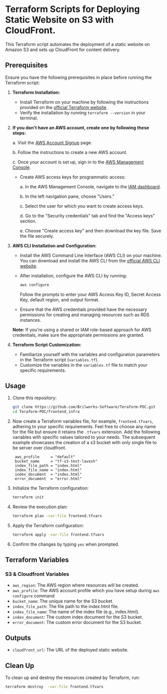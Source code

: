 # Terraform Scripts for Deploying Static Website on S3 with CloudFront.

This Terraform script automates the deployment of a static website on Amazon S3 and sets up CloudFront for content delivery.

## Prerequisites

Ensure you have the following prerequisites in place before running the Terraform script:

1. **Terraform Installation:**
   - Install Terraform on your machine by following the instructions provided on the [official Terraform website](https://www.terraform.io/downloads.html).
   - Verify the installation by running `terraform --version` in your terminal.


2. **If you don't have an AWS account, create one by following these steps:**

      a. Visit the [AWS Account Signup](https://portal.aws.amazon.com/billing/signup) page.

      b. Follow the instructions to create a new AWS account.

      c. Once your account is set up, sign in to the [AWS Management Console](https://aws.amazon.com/console/).

   - Create AWS access keys for programmatic access:

      a. In the AWS Management Console, navigate to the [IAM dashboard](https://console.aws.amazon.com/iam/).

      b. In the left navigation pane, choose "Users."

      c. Select the user for which you want to create access keys.

      d. Go to the "Security credentials" tab and find the "Access keys" section.

      e. Choose "Create access key" and then download the key file. Save the file securely.

3. **AWS CLI Installation and Configuration:**
   - Install the AWS Command Line Interface (AWS CLI) on your machine. You can download and install the AWS CLI from the [official AWS CLI website](https://aws.amazon.com/cli/).
   - After installation, configure the AWS CLI by running:
     ```bash
     aws configure
     ```
     Follow the prompts to enter your AWS Access Key ID, Secret Access Key, default region, and output format.

   - Ensure that the AWS credentials provided have the necessary permissions for creating and managing resources such as RDS instances.

   **Note:** If you're using a shared or IAM role-based approach for AWS credentials, make sure the appropriate permissions are granted.

4. **Terraform Script Customization:**
   - Familiarize yourself with the variables and configuration parameters in the Terraform script (`variables.tf`).
   - Customize the variables in the `variables.tf` file to match your specific requirements.


## Usage

1. Clone this repository:

    ```bash
    git clone https://github.com/Brilworks-Software/Teraform-POC.git
    cd Teraform-POC/frontend_infra
    ```

2. Now create a Terraform variables file, for example, `frontend.tfvars`, adhering to your specific requirements. Feel free to choose any name for the file but ensure it retains the `.tfvars` extension. Add the following variables with specific values tailored to your needs. The subsequent example showcases the creation of a s3 bucket with only single file to be server over cloudfront.
   ```
    aws_profile     = "default"
    bucket_name     = "tf-s3-test-lavesh"
    index_file_path = "index.html"
    index_file_name = "index.html"
    index_document  = "index.html"
    error_document  = "error.html"
   ```


3. Initialize the Terraform configuration:

    ```bash
    terraform init
    ```

4. Review the execution plan:

    ```bash
    terraform plan -var-file frontend.tfvars
    ```

5. Apply the Terraform configuration:

    ```bash
    terraform apply -var-file frontend.tfvars
    ```

6. Confirm the changes by typing `yes` when prompted.


## Terraform Variables

### S3 & Cloudfront Variables
- `aws_region`: The AWS region where resources will be created.
- `aws_profile`: The AWS account profile which you have setup during `aws configure` command
- `bucket_name`: The unique name for the S3 bucket.
- `index_file_path`: The file path to the index.html file.
- `index_file_name`: The name of the index file (e.g., index.html).
- `index_document`: The custom index document for the S3 bucket.
- `error_document`: The custom error document for the S3 bucket.

## Outputs

- `cloudfront_url`: The URL of the deployed static website.

## Clean Up

To clean up and destroy the resources created by Terraform, run:

```bash
terraform destroy  -var-file frontend.tfvars
